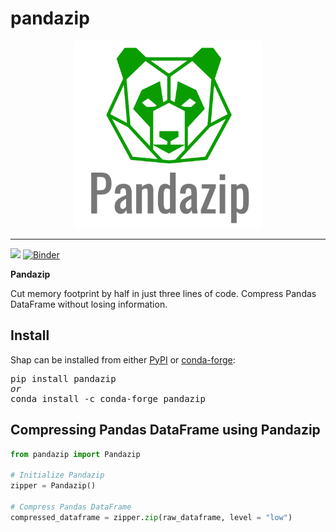 # pandazip






<p align="center">
  <img src="https://github.com/meetyildiz/pandazip/blob/master/logo-2.png?raw=true" width="300" />
</p>

---
<a href="https://travis-ci.org/slundberg/shap"><img src="https://travis-ci.org/slundberg/shap.svg?branch=master"></a>
[![Binder](https://mybinder.org/badge_logo.svg)](https://mybinder.org/v2/gh/slundberg/shap/master)

**Pandazip** 

Cut memory footprint by half in just three lines of code. Compress Pandas DataFrame without losing information.


## Install

Shap can be installed from either [PyPI](https://pypi.org/project/pandazip) or [conda-forge](https://anaconda.org/conda-forge/pandazip):

<pre>
pip install pandazip
<i>or</i>
conda install -c conda-forge pandazip
</pre>

## Compressing Pandas DataFrame using Pandazip

```python
from pandazip import Pandazip

# Initialize Pandazip
zipper = Pandazip()

# Compress Pandas DataFrame
compressed_dataframe = zipper.zip(raw_dataframe, level = "low")
```
